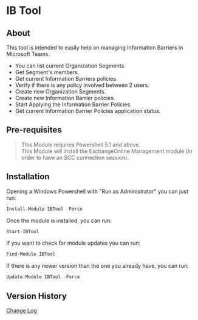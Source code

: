 ﻿# IB Tool

## About
This tool is intended to easily help on managing Information Barriers in Microsoft Teams.  
- You can list current Organization Segments.  
- Get Segment's members.  
- Get current Information Barriers policies.  
- Verify if there is any policy involved between 2 users.  
- Create new Organization Segments.
- Create new Information Barrier policies.
- Start Applying the Information Barrier Policies.
- Get current Information Barrier Policies application status.

## Pre-requisites

 > This Module requires Powershell 5.1 and above.  
 > This Module will install the ExchangeOnline Management module (in order to have an SCC connection session).  

 ## Installation

 Opening a Windows Powershell with "Run as Administrator" you can just run:
``` powershell
Install-Module IBTool -Force
```
Once the module is installed, you can run:
``` powershell
Start-IBTool
```

If you want to check for module updates you can run:
``` powershell
Find-Module IBTool
```
If there is any newer version than the one you already have, you can run:
``` powershell
Update-Module IBTool -Force
```

## Version History  
[Change Log](/IBTool/changelog.md)